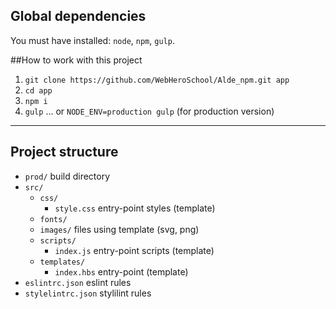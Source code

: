 ## Global dependencies
You must have installed: `node`, `npm`, `gulp`.

##How to work with this project

1. `git clone https://github.com/WebHeroSchool/Alde_npm.git app`
2. `cd app`
3. `npm i`
4. `gulp` 
... or
`NODE_ENV=production gulp`
(for production version)

---

## Project structure

* `prod/` build directory 
* `src/` 
    - `css/`
      - `style.css` entry-point styles (template)
    - `fonts/`
    - `images/` files using template (svg, png)
    - `scripts/`
      - `index.js` entry-point scripts (template)
    - `templates/`
      - `index.hbs` entry-point (template)
* `eslintrc.json` eslint rules
* `stylelintrc.json` stylilint rules